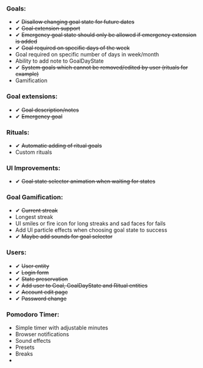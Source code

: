 ﻿### Goals:
- ✔ ~~Disallow changing goal state for future dates~~
- ✔ ~~Goal extension support~~
- ✔ ~~Emergency goal state should only be allowed if emergency extension is added~~
- ✔ ~~Goal required on specific days of the week~~
- Goal required on specific number of days in week/month
- Ability to add note to GoalDayState
- ✔ ~~System goals which cannot be removed/edited by user (rituals for example)~~
- Gamification

### Goal extensions:
- ✔ ~~Goal description/notes~~
- ✔ ~~Emergency goal~~

### Rituals:
- ✔ ~~Automatic adding of ritual goals~~
- Custom rituals

### UI Improvements:
- ✔ ~~Goal state selector animation when waiting for states~~

### Goal Gamification:
- ✔ ~~Current streak~~
- Longest streak
- UI smiles or fire icon for long streaks and sad faces for fails
- Add UI particle effects when choosing goal state to success
- ✔ ~~Maybe add sounds for goal selector~~

### Users:
- ✔ ~~User entity~~
- ✔ ~~Login form~~
- ✔ ~~State preservation~~
- ✔ ~~Add user to Goal, GoalDayState and Ritual entities~~
- ✔ ~~Account edit page~~
- ✔ ~~Password change~~

### Pomodoro Timer:
- Simple timer with adjustable minutes
- Browser notifications
- Sound effects
- Presets
- Breaks
- 